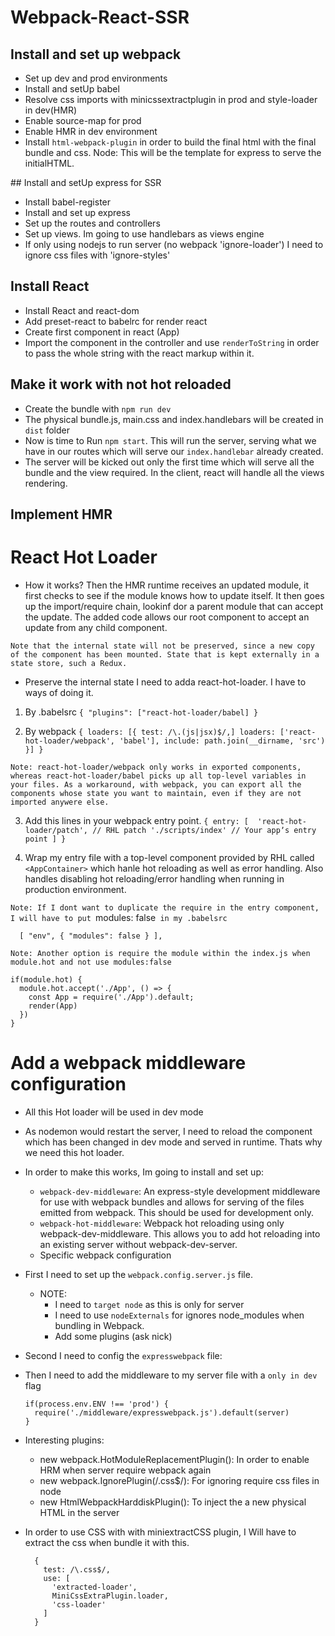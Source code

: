 # Webpack-React-SSR

## Install and set up webpack

  - Set up dev and prod environments
  - Install and setUp babel
  - Resolve css imports with minicssextractplugin in prod and style-loader in dev(HMR)
  - Enable source-map for prod
  - Enable HMR in dev environment
  - Install `html-webpack-plugin` in order to build the final html with the final bundle and css. Node: This will be the template for express to serve the initialHTML.

## Install and setUp express for SSR

  - Install babel-register
  - Install and set up express
  - Set up the routes and controllers
  - Set up views. Im going to use handlebars as views engine
  - If only using nodejs to run server (no webpack 'ignore-loader') I need to ignore css files with 'ignore-styles'

## Install React

  - Install React and react-dom
  - Add preset-react to babelrc for render react
  - Create first component in react (App)
  - Import the component in the controller and use `renderToString` in order to pass the whole string with the react markup within it.

## Make it work with not hot reloaded

  - Create the bundle with `npm run dev`
  - The physical bundle.js, main.css and index.handlebars will be created in `dist` folder
  - Now is time to Run `npm start`. This will run the server, serving what we have in our routes which will serve our `index.handlebar` already created.
  - The server will be kicked out only the first time which will serve all the bundle and the view required. In the client, react will handle all the views rendering.

## Implement HMR

# React Hot Loader

  - How it works?
  Then the HMR runtime receives an updated module, it first checks to see if the module knows how to update itself. It then goes up the import/require chain, lookinf dor a parent module that can accept the update. The added code allows our root component to accept an update from any child component.

  `Note that the internal state will not be preserved, since a new copy of the component has been mounted. State that is kept externally in a state store, such a Redux.`

  - Preserve the internal state
  I need to adda react-hot-loader. I have to ways of doing it.
  1. By .babelsrc
    ```
    {
      "plugins": ["react-hot-loader/babel]
    }
    ```

  2. By webpack
    ```
    {
      loaders: [{
        test: /\.(js|jsx)$/,]
        loaders: ['react-hot-loader/webpack', 'babel'],
        include: path.join(__dirname, 'src')
      }]
    }
    ```

  `Note: react-hot-loader/webpack only works in exported components, whereas react-hot-loader/babel picks up all top-level variables in your files. As a workaround, with webpack, you can export all the components whose state you want to maintain, even if they are not imported anywere else.`

  3. Add this lines in your webpack entry point.
    ```
    {
      entry: [ 
        'react-hot-loader/patch', // RHL patch
      './scripts/index' // Your appʼs entry point
      ]
    }
    ```

  4. Wrap my entry file with a top-level component provided by RHL called `<AppContainer>` which hanle hot reloading as well as error handling. Also handles disabling hot reloading/error handling when running in production environment.

  `Note: If I dont want to duplicate the require in the entry component, I will have to put `modules: false` in my .babelsrc`

  ```
    [ "env", { "modules": false } ],
  ```

  `Note: Another option is require the module within the index.js when module.hot and not use modules:false`

  ```
  if(module.hot) {
    module.hot.accept('./App', () => {
      const App = require('./App').default;
      render(App)
    })
  }
  ```

# Add a webpack middleware configuration

  - All this Hot loader will be used in dev mode
  - As nodemon would restart the server, I need to reload the component which has been changed in dev mode and served in runtime. Thats why we need this hot loader.
  - In order to make this works, Im going to install and set up:
    - `webpack-dev-middleware`: An express-style development middleware for use with webpack bundles and allows for serving of the files emitted from webpack. This should be used for development only.
    - `webpack-hot-middleware`: Webpack hot reloading using only webpack-dev-middleware. This allows you to add hot reloading into an existing server without webpack-dev-server.
    - Specific webpack configuration

  - First I need to set up the `webpack.config.server.js` file.
    - NOTE:
      - I need to `target node` as this is only for server
      - I need to use `nodeExternals` for ignores node_modules when bundling in Webpack.
      - Add some plugins (ask nick)

  - Second I need to config the `expresswebpack` file:

  - Then I need to add the middleware to my server file with a `only in dev` flag
    ```
    if(process.env.ENV !== 'prod') {
      require('./middleware/expresswebpack.js').default(server)
    }
    ```

  - Interesting plugins:
    - new webpack.HotModuleReplacementPlugin(): In order to enable HRM when server require webpack again
    - new webpack.IgnorePlugin(/\.css$/): For ignoring require css files in node
    - new HtmlWebpackHarddiskPlugin(): To inject the a new physical HTML in the server

  - In order to use CSS with with miniextractCSS plugin, I Will have to extract the css when bundle it with this.
    ```
      {
        test: /\.css$/,
        use: [
          'extracted-loader',
          MiniCssExtraPlugin.loader,
          'css-loader'
        ]
      }
    ```


